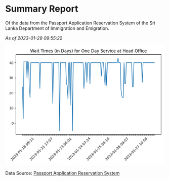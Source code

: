 # Summary Report

Of the data from the Passport Application Reservation System of the Sri Lanka Department of Immigration and Emigration.

*As of 2023-01-29 09:55:22*

![Wait Time Chart](summary.wait_time_chart.png)

Data Source: [Passport Application Reservation System](https://eservices.immigration.gov.lk:8443/appointment/pages/reservationApplication.xhtml)